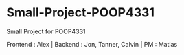 # Small-Project-POOP4331

Small Project for POOP4331

Frontend : Alex | Backend : Jon, Tanner, Calvin | PM : Matias
